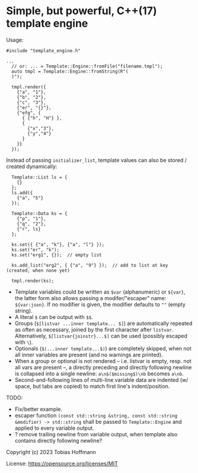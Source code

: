 # Simple, but powerful, C++(17) template engine

Usage:

```
#include "template_engine.h"

...
  // or: ... = Template::Engine::fromFile("filename.tmpl");
  auto tmpl = Template::Engine::fromString(R"(
  )");

  tmpl.render({
    {"a", "1"},
    {"b", "2"},
    {"c", "3"},
    {"er", "{}"},
    {"efg", {
      { {"h", "H"} },
      {
        {"x","3"},
        {"y","4"}
      }
    }}
  });
```

Instead of passing `initializer_list`, template values can also be stored / created dynamically:
```
  Template::List ls = {
    {}
  };
  ls.add({
    {"a", "5"}
  });

  Template::Data ks = {
    {"p", "1"},
    {"q", "2"},
    {"r", ls}
  };

  ks.set({ {"a", "k"}, {"a", "l"} });
  ks.set("er", "k");
  ks.set("erg1", {});  // empty list

  ks.add_list("erg2", { {"a", "9"} });  // add to list at key (created, when none yet)

  tmpl.render(ks);
```

* Template variables could be written as `$var` (alphanumeric) or `${var}`, the latter form also allows passing a modifer/"escaper" name: `${var:json}`.
  If no modifier is given, the modifier defaults to `""` (empty string).
* A literal `$` can be output with `$$`.
* Groups (`$[listvar ...inner template... $]`) are automatically repeated as often as necessary, joined by the first character after `listvar`.
  Alternatively, `$[listvar{joinstr}...$]` can be used (possibly escaped with `\`).
* Optionals (`$(...inner template...$)`) are completely skipped, when not all inner variables are present (and no warnings are printed).
* When a group or optional is not rendered – i.e. listvar is empty, resp. not all vars are present –,
  a directly preceding and directly following newline is collapsed into a single newline: `a\n$($missing$)\nb` becomes `a\nb`.
* Second-and-following lines of multi-line variable data are indented (w/ space, but tabs are copied) to match first line's indent/position.

TODO:
* Fix/better example.
* escaper function `(const std::string &string, const std::string &modifier) -> std::string` shall be passed to `Template::Engine` and applied to every variable output.
* ? remove trailing newline from variable output, when template also contains directly following newline?

Copyright (c) 2023 Tobias Hoffmann

License: https://opensource.org/licenses/MIT

